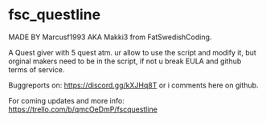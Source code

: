 # fsc_questline
MADE BY Marcusf1993 AKA Makki3 from FatSwedishCoding.

A Quest giver with 5 quest atm.
ur allow to use the script and modify it,
 but orginal makers need to be in the script, if not u break EULA and github terms of service.

Buggreports on: https://discord.gg/kXJHq8T or i comments here on github.

For coming updates and more info: https://trello.com/b/qmcOeDmP/fscquestline

